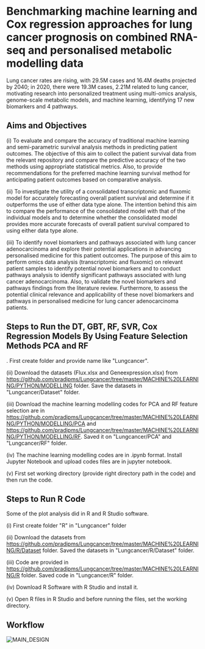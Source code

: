 # Benchmarking machine learning and Cox regression approaches for lung cancer prognosis on combined RNA-seq and personalised metabolic modelling data
Lung cancer rates are rising, with 29.5M cases and 16.4M deaths projected by 2040; in 2020, there were 19.3M cases, 2.21M related to lung cancer, motivating research into personalized treatment using multi-omics analysis, genome-scale metabolic models, and machine learning, identifying 17 new biomarkers and 4 pathways.

## Aims and Objectives
(i) To evaluate and compare the accuracy of traditional machine learning and semi-parametric survival analysis methods in predicting patient outcomes. The objective of this aim to collect the patient survival data from the relevant repository and compare the predictive accuracy of the two methods using appropriate statistical metrics. Also, to provide recommendations for the preferred machine learning survival method for anticipating patient outcomes based on comparative analysis.

(ii) To investigate the utility of a consolidated transcriptomic and fluxomic model for accurately forecasting overall patient survival and determine if it outperforms the use of either data type alone. The intention behind this aim to compare the performance of the consolidated model with that of the individual models and to determine whether the consolidated model provides more accurate forecasts of overall patient survival compared to using either data type alone.

(iii) To identify novel biomarkers and pathways associated with lung cancer adenocarcinoma and explore their potential applications in advancing personalised medicine for this patient outcomes. The purpose of this aim to perform omics data analysis (transcriptomic and fluxomic) on relevant patient samples to identify potential novel biomarkers and to conduct pathways analysis to identify significant pathways associated with lung cancer adenocarcinoma. Also, to validate the novel biomarkers and pathways findings from the literature review. Furthermore, to assess the potential clinical relevance and applicability of these novel biomarkers and pathways in personalised medicine for lung cancer adenocarcinoma patients.

## Steps to Run the DT, GBT, RF, SVR, Cox Regression Models By Using Feature Selection Methods PCA and RF
. First create folder and provide name like "Lungcancer".

(ii) Download the datasets (Flux.xlsx and Geneexpression.xlsx) from https://github.com/pradipms/Lungcancer/tree/master/MACHINE%20LEARNING/PYTHON/MODELLING folder. Save the datasets in "Lungcancer/Dataset" folder.

(iii) Download the machine learning modelling codes for PCA and RF feature selection are in https://github.com/pradipms/Lungcancer/tree/master/MACHINE%20LEARNING/PYTHON/MODELLING/PCA and https://github.com/pradipms/Lungcancer/tree/master/MACHINE%20LEARNING/PYTHON/MODELLING/RF. Saved it on "Lungcancer/PCA" and "Lungcancer/RF" folder.

(iv) The machine learning modelling codes are in .ipynb format. Install Jupyter Notebook and upload codes files are in jupyter notebook.

(v) First set working directory (provide right directory path in the code) and then run the code.

## Steps to Run R Code
Some of the plot analysis did in R and R Studio software.

(i) First create folder "R" in "Lungcancer" folder

(ii) Download the datasets from https://github.com/pradipms/Lungcancer/tree/master/MACHINE%20LEARNING/R/Dataset folder. Saved the datasets in "Lungcancer/R/Dataset" folder.

(iii) Code are provided in https://github.com/pradipms/Lungcancer/tree/master/MACHINE%20LEARNING/R folder. Saved code in "Lungcancer/R" folder.  

(iv) Download R Software with R Studio and install it.

(v) Open R files in R Studio and before running the files, set the working directory.

## Workflow
![MAIN_DESIGN](https://github.com/pradipms/Lungcancer/assets/78509712/54e66036-7b4f-426b-b39a-a62c2e3f9e2c)

